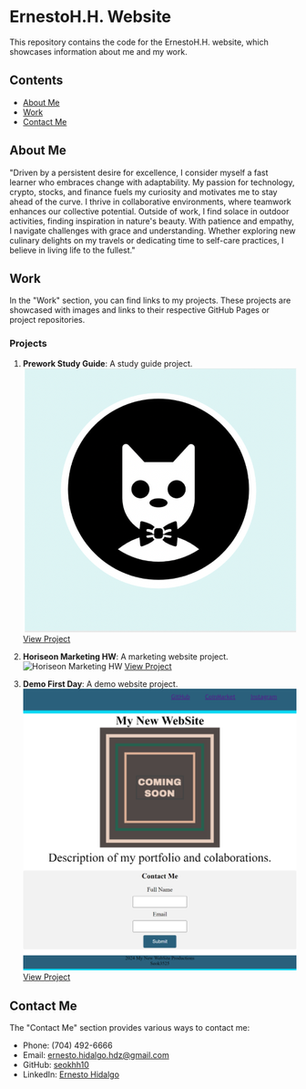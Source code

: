 # ErnestoH.H. Website

This repository contains the code for the ErnestoH.H. website, which showcases information about me and my work.

## Contents

- [About Me](#about-me)
- [Work](#work)
- [Contact Me](#contact-me)

## About Me

"Driven by a persistent desire for excellence, I consider myself a fast learner who embraces change with adaptability. My passion for technology, crypto, stocks, and finance fuels my curiosity and motivates me to stay ahead of the curve. I thrive in collaborative environments, where teamwork enhances our collective potential. Outside of work, I find solace in outdoor activities, finding inspiration in nature's beauty. With patience and empathy, I navigate challenges with grace and understanding. Whether exploring new culinary delights on my travels or dedicating time to self-care practices, I believe in living life to the fullest."

## Work

In the "Work" section, you can find links to my projects. These projects are showcased with images and links to their respective GitHub Pages or project repositories.

### Projects

1. **Prework Study Guide**: A study guide project.
   ![Prework Study Guide](assets/images/bowtie-cat.png)
   [View Project](https://seokhh10.github.io/prework-study-guide/)

2. **Horiseon Marketing HW**: A marketing website project.
   ![Horiseon Marketing HW](assets/images/social-media-marketing.jpg)
   [View Project](https://seokhh10.github.io/horiseon-hw/)

3. **Demo First Day**: A demo website project.
   ![Demo First Day](assets/images/NewWebsite.png)
   [View Project](https://seokhh10.github.io/demofirstday/)

## Contact Me

The "Contact Me" section provides various ways to contact me:
- Phone: (704) 492-6666
- Email: ernesto.hidalgo.hdz@gmail.com
- GitHub: [seokhh10](https://github.com/seokhh10)
- LinkedIn: [Ernesto Hidalgo](https://www.linkedin.com/in/ernesto-hidalgo-b7889014b/)
